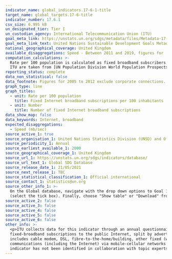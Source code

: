 ```yaml
---
indicator_name: global_indicators.17-6-1-title
target_name: global_targets.17-6-title
indicator_number: 17.6.1
csv_size: 6.995 kB
un_designated_tier: Tier I
un_custodian_agency: International Telecommunication Union (ITU)
goal_meta_link: https://unstats.un.org/sdgs/metadata/files/Metadata-17-06-01.pdf
goal_meta_link_text: United Nations Sustainable Development Goals Metadata (PDF 211 KB)
national_geographical_coverage: United Kingdom
available_disaggregations: Speed - Between 2011 and 2019, figures for 'Between 2 mbps and 10 mbps' include connections under 2mbps, however these numbers are estimated to be marginal.
computation_calculations: >-
  Rate per 100 population is calculated as fixed broadband subscribers divided by the population estimate and multiplied by 100 - the calculations are performed by ITU and reported by the United Nations Statistics Division through the Global SDG Database. The population estimates used by
  ITU are taken from [UN Population Division World Population Prospects](https://population.un.org/wpp/Download/Standard/Population/)
reporting_status: complete
data_non_statistical: false
data_footnote: Figures for 2005 to 2012 exclude corporate connections.
graph_type: line
graph_titles:
  - unit: Rate per 100 population
    title: Fixed Internet broadband subscriptions per 100 inhabitants
  - unit: Number
    title: Number of fixed Internet broadband subscriptions
data_show_map: false
data_keywords: Internet, broadband
expected_disaggregations:
  - Speed (mb/sec)
source_active_1: true
source_organisation_1: United Nations Statistics Division (UNSD) and Ofcom
source_periodicity_1: Annual
source_earliest_available_1: 2000
source_geographical_coverage_1: United Kingdom
source_url_1: https://unstats.un.org/sdgs/indicators/database/
source_url_text_1: Global SDG Database
source_release_date_1: 21/05/2021
source_next_release_1: TBC
source_statistical_classification_1: Official international
source_contact_1: statistics@un.org
source_other_info_1: >-
  On the Global database, navigate with the drop down options to Goal 17-> Target 17.6-> Indicator 17.6.1, and select the appropriate metric with the tick box. Then, from the Geographic Area tab at the top de-select ALL and navigate to World->Europe->Northern Europe-> United Kingdom
  (select the tick box). Finally, choose "Show table" or "Download" from the options above the tabs.
source_active_2: false
source_active_3: false
source_active_4: false
source_active_5: false
source_active_6: false
other_info: >-
  <p>ITU collects data for this indicator through an annual questionnaire to national regulatory authorities, in the case of the UK this is <a href="https://www.ofcom.org.uk/home">Ofcom</a>.</p> <p>The indicator "Fixed Internet broadband subscriptions, by speed" refers to the number of
  fixed-broadband subscriptions to the public Internet, split by advertised download speed. Fixed Internet broadband subscriptions refer to subscriptions to high-speed access to the public Internet (a TCP/IP connection), at downstream speeds equal to, or greater than, 256 kbit/s. This
  includes cable modem, DSL, fibre-to-the-home/building, other fixed (wired) broadband subscriptions, satellite broadband and terrestrial fixed wireless broadband. This total is measured irrespective of the method of payment. It excludes subscriptions that have access to data
  communications (including the Internet) via mobile-cellular networks. It should include fixed WiMAX and any other fixed wireless technologies. It includes both residential subscriptions and subscriptions for organizations.</p> Data follows the UN specification for this indicator. This
  indicator has not been identified in collaboration with topic experts.
---
```

